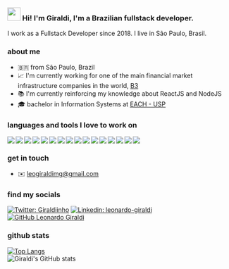 ### <img src="https://media.giphy.com/media/hvRJCLFzcasrR4ia7z/giphy.gif" width="30px"> Hi! I'm Giraldi, I'm a Brazilian fullstack developer.

I work as a Fullstack Developer since 2018. I live in São Paulo, Brasil.

### about me

- 🇧🇷 from São Paulo, Brazil
- 📈 I'm currently working for one of the main financial market infrastructure companies in the world, [B3](https://www.b3.com.br/pt_br/)
- 📚 I'm currently reinforcing my knowledge about ReactJS and NodeJS
- 🎓 bachelor in Information Systems at [EACH - USP](http://www.each.usp.br/)

### languages and tools I love to work on

<img src="https://img.icons8.com/color/25/000000/javascript.png" align="left" />
<img src="https://img.icons8.com/color/25/000000/react-native.png" align="left" />
<img src="https://img.icons8.com/color/25/000000/nodejs.png" align="left" />
<img src="https://img.icons8.com/color/25/000000/python.png" align="left" />
<img src="https://img.icons8.com/color/25/000000/vue-js.png" align="left" />
<img src="https://img.icons8.com/color/25/000000/ansible.png" align="left" />
<img src="https://img.icons8.com/color/25/000000/sass-avatar.png" align="left" />
<img src="https://img.icons8.com/color/25/000000/ubuntu--v1.png" align="left" />
<img src="https://img.icons8.com/color/25/000000/docker.png" align="left" />
<img src="https://img.icons8.com/color/25/000000/amazon-web-services.png" align="left" />
<img src="https://img.icons8.com/color/25/000000/google-cloud-platform.png" align="left" />
<img src="https://img.icons8.com/color/25/000000/mongodb.png" align="left" />
<img src="https://img.icons8.com/color/25/000000/mysql.png" align="left" />
<img src="https://img.icons8.com/color/25/000000/visual-studio-code-2019.png" align="left" />
<img src="https://img.icons8.com/fluency/48/000000/pop-os-logo.png" align="left"/>
<img src="https://img.icons8.com/fluency/48/000000/vim.png"/>

<br>

### get in touch

- ✉️ leogiraldimg@gmail.com

### find my socials

[![Twitter: Giraldiinho](https://img.shields.io/twitter/follow/Giraldiinho?style=social)](https://twitter.com/Giraldiinho)
[![Linkedin: leonardo-giraldi](https://img.shields.io/badge/-leonardogiraldi-blue?style=flat-square&logo=Linkedin&logoColor=white&link=https://www.linkedin.com/in/leonardo-giraldi/)](https://www.linkedin.com/in/leonardo-giraldi/)
[![GitHub Leonardo Giraldi](https://img.shields.io/github/followers/leogiraldimg?label=follow&style=social)](https://github.com/leogiraldimg)

### github stats

[![Top Langs](https://github-readme-stats.vercel.app/api/top-langs/?username=leogiraldimg&layout=compact&theme=tokyonight)](https://github.com/leogiraldimg)
<br>
![Giraldi's GitHub stats](https://github-readme-stats.vercel.app/api?username=leogiraldimg&show_icons=true&theme=tokyonight)
